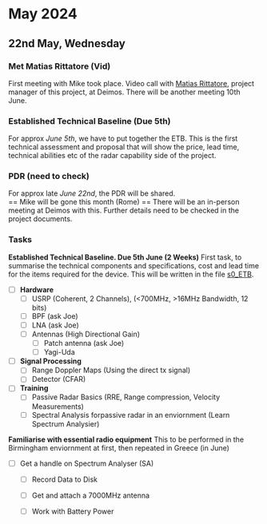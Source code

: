 # May 2024 
## 22nd May, Wednesday 
### Met Matias Rittatore (Vid)
First meeting with Mike took place. Video call with [Matias Rittatore](https://www.linkedin.com/in/matias-rittatore/), project manager of this project, at Deimos. There will be another meeting 10th June.

### Established Technical Baseline (Due 5th) 
For approx _June 5th_, we have to put together the ETB. This is the first technical assessment and proposal that will show the price, lead time, technical abilities etc of the radar capability side of the project.

### PDR (need to check) 
For approx late _June 22nd_, the PDR will be shared.  
== Mike will be gone this month (Rome) == 
There will be an in-person meeting at Deimos with this. Further details need to be checked in the project documents.

### Tasks 
**Established Technical Baseline. Due 5th June (2 Weeks)** 
First task, to summarise the technical components and specifications, cost and lead time for the items required for the device. This will be written in the file [s0_ETB](./s0_ETB.md).  

- [ ] **Hardware**
    - [ ] USRP (Coherent, 2 Channels), (<700MHz, >16MHz Bandwidth, 12 bits)
    - [ ] BPF (ask Joe)
    - [ ] LNA (ask Joe)
    - [ ] Antennas (High Directional Gain)
        - [ ] Patch antenna (ask Joe)
        - [ ] Yagi-Uda
    
- [ ] **Signal Processing**
    - [ ] Range Doppler Maps (Using the direct tx signal)
    - [ ] Detector (CFAR)
    
- [ ] **Training**
    - [ ] Passive Radar Basics (RRE, Range compression, Velocity Measurements)
    - [ ] Spectral Analysis forpassive radar in an enviornment (Learn Spectrum Analysier)

**Familiarise with essential radio equipment** 
This to be performed in the Birmingham enviornment at first, then repeated in Greece (in June) 

- [ ] Get a handle on Spectrum Analyser (SA)
    - [ ] Record Data to Disk
    - [ ] Get and attach a 7000MHz antenna
    - [ ] Work with Battery Power
     

